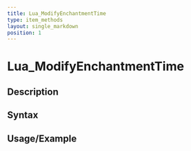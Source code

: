 ```yaml
---
title: Lua_ModifyEnchantmentTime
type: item_methods
layout: single_markdown
position: 1
---
```


# Lua_ModifyEnchantmentTime

## Description

## Syntax

## Usage/Example


